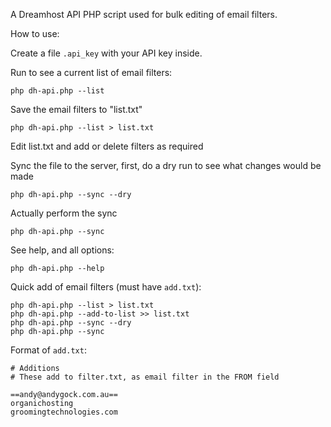 A Dreamhost API PHP script used for bulk editing of email filters.

How to use:

Create a file `.api_key` with your API key inside.

Run to see a current list of email filters:

	php dh-api.php --list

Save the email filters to "list.txt"
	
	php dh-api.php --list > list.txt

Edit list.txt and add or delete filters as required

Sync the file to the server, first, do a dry run to see what changes would be made

	php dh-api.php --sync --dry

Actually perform the sync

	php dh-api.php --sync

See help, and all options:

	php dh-api.php --help

Quick add of email filters (must have `add.txt`):

	php dh-api.php --list > list.txt
	php dh-api.php --add-to-list >> list.txt
	php dh-api.php --sync --dry
	php dh-api.php --sync

Format of `add.txt`:

	# Additions
	# These add to filter.txt, as email filter in the FROM field

	==andy@andygock.com.au==
	organichosting
	groomingtechnologies.com

